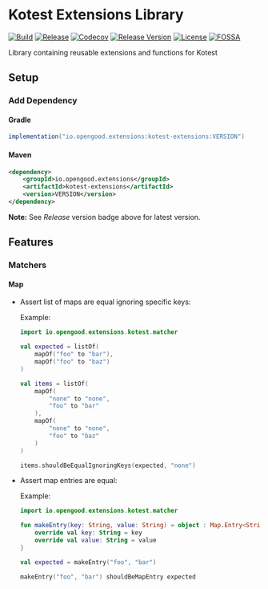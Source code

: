 # Kotest Extensions Library

[![Build](https://github.com/opengoodio/kotest-extensions/workflows/build/badge.svg)](https://github.com/opengoodio/kotest-extensions/actions?query=workflow%3Abuild)
[![Release](https://github.com/opengoodio/kotest-extensions/workflows/release/badge.svg)](https://github.com/opengoodio/kotest-extensions/actions?query=workflow%3Arelease)
[![Codecov](https://codecov.io/gh/opengoodio/kotest-extensions/branch/main/graph/badge.svg?token=AEEYTGK87F)](https://codecov.io/gh/opengoodio/kotest-extensions)
[![Release Version](https://img.shields.io/github/release/opengoodio/kotest-extensions.svg)](https://github.com/opengoodio/kotest-extensions/releases/latest)
[![License](https://img.shields.io/badge/license-MIT-blue.svg)](https://raw.githubusercontent.com/opengoodio/kotest-extensions/master/LICENSE)
[![FOSSA](https://app.fossa.com/api/projects/custom%2B22161%2Fgithub.com%2Fopengoodio%2Fkotest-extensions.svg?type=small)](https://app.fossa.com/projects/custom%2B22161%2Fgithub.com%2Fopengoodio%2Fkotest-extensions?ref=badge_small)

Library containing reusable extensions and functions for Kotest

## Setup

### Add Dependency

#### Gradle

```groovy
implementation("io.opengood.extensions:kotest-extensions:VERSION")
```

#### Maven

```xml
<dependency>
    <groupId>io.opengood.extensions</groupId>
    <artifactId>kotest-extensions</artifactId>
    <version>VERSION</version>
</dependency>
```

**Note:** See *Release* version badge above for latest version.

## Features

### Matchers

#### Map

* Assert list of maps are equal ignoring specific keys:

    Example:

    ```kotlin
    import io.opengood.extensions.kotest.matcher
    
    val expected = listOf(
        mapOf("foo" to "bar"),
        mapOf("foo" to "baz")
    )

    val items = listOf(
        mapOf(
            "none" to "none",
            "foo" to "bar"
        ),
        mapOf(
            "none" to "none",
            "foo" to "baz"
        )
    )

    items.shouldBeEqualIgnoringKeys(expected, "none")
    ```

* Assert map entries are equal:

    Example:

    ```kotlin
    import io.opengood.extensions.kotest.matcher
    
    fun makeEntry(key: String, value: String) = object : Map.Entry<String, String> {
        override val key: String = key
        override val value: String = value
    }

    val expected = makeEntry("foo", "bar")

    makeEntry("foo", "bar") shouldBeMapEntry expected
    ```